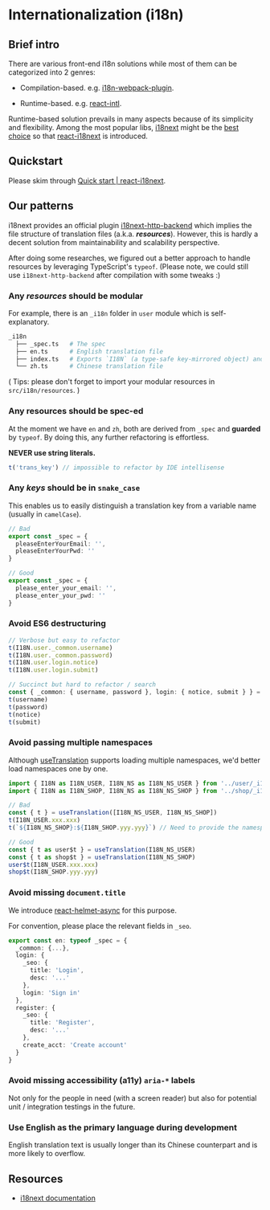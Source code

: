 # Internationalization (i18n)

## Brief intro

There are various front-end i18n solutions while most of them can be categorized into 2 genres:

* Compilation-based. e.g. [i18n-webpack-plugin](https://www.npmjs.com/package/i18n-webpack-plugin).

* Runtime-based. e.g. [react-intl](https://www.npmjs.com/package/react-intl).

Runtime-based solution prevails in many aspects because of its simplicity and flexibility. Among the most popular libs, [i18next](https://github.com/i18next/i18next) might be the [best choice](https://www.i18next.com/overview/comparison-to-others) so that [react-i18next](https://github.com/i18next/react-i18next) is introduced.

## Quickstart

Please skim through [Quick start | react-i18next](https://react.i18next.com/guides/quick-start).

## Our patterns

i18next provides an official plugin [i18next-http-backend](https://www.i18next.com/how-to/add-or-load-translations) which implies the file structure of translation files (a.k.a. ***resources***). However, this is hardly a decent solution from maintainability and scalability perspective.

After doing some researches, we figured out a better approach to handle resources by leveraging TypeScript's `typeof`. (Please note, we could still use `i18next-http-backend` after compilation with some tweaks :)

### Any *resources* should be modular

For example, there is an `_i18n` folder in `user` module which is self-explanatory.

```bash
_i18n
  ├── _spec.ts   # The spec
  ├── en.ts      # English translation file
  ├── index.ts   # Exports `I18N` (a type-safe key-mirrored object) and `I18N_NS` (namespace, a string)
  └── zh.ts      # Chinese translation file
```

( Tips: please don't forget to import your modular resources in `src/i18n/resources`. )

### Any resources should be spec-ed

At the moment we have `en` and `zh`, both are derived from `_spec` and **guarded** by `typeof`. By doing this, any further refactoring is effortless.

**NEVER use string literals.**

```ts
t('trans_key') // impossible to refactor by IDE intellisense
```

### Any *keys* should be in `snake_case`

This enables us to easily distinguish a translation key from a variable name (usually in `camelCase`).

```ts
// Bad
export const _spec = {
  pleaseEnterYourEmail: '',
  pleaseEnterYourPwd: ''
}

// Good
export const _spec = {
  please_enter_your_email: '',
  please_enter_your_pwd: ''
}
```

### Avoid ES6 destructuring

```ts
// Verbose but easy to refactor
t(I18N.user._common.username)
t(I18N.user._common.password)
t(I18N.user.login.notice)
t(I18N.user.login.submit)

// Succinct but hard to refactor / search
const { _common: { username, password }, login: { notice, submit } } = I18N.user
t(username)
t(password)
t(notice)
t(submit)
```

### Avoid passing multiple namespaces

Although [useTranslation](https://react.i18next.com/latest/usetranslation-hook#loading-namespaces) supports loading multiple namespaces, we'd better load namespaces one by one.

```ts
import { I18N as I18N_USER, I18N_NS as I18N_NS_USER } from '../user/_i18n'
import { I18N as I18N_SHOP, I18N_NS as I18N_NS_SHOP } from '../shop/_i18n'

// Bad
const { t } = useTranslation([I18N_NS_USER, I18N_NS_SHOP])
t(I18N_USER.xxx.xxx)
t(`${I18N_NS_SHOP}:${I18N_SHOP.yyy.yyy}`) // Need to provide the namespace prefix, sucks!

// Good
const { t as user$t } = useTranslation(I18N_NS_USER)
const { t as shop$t } = useTranslation(I18N_NS_SHOP)
user$t(I18N_USER.xxx.xxx)
shop$t(I18N_SHOP.yyy.yyy)
```

### Avoid missing `document.title`

We introduce [react-helmet-async](https://github.com/staylor/react-helmet-async) for this purpose.

For convention, please place the relevant fields in `_seo`.

```ts
export const en: typeof _spec = {
  _common: {...},
  login: {
    _seo: {
      title: 'Login',
      desc: '...'
    },
    login: 'Sign in'
  },
  register: {
    _seo: {
      title: 'Register',
      desc: '...'
    },
    create_acct: 'Create account'
  }
}
```

### Avoid missing accessibility (a11y) `aria-*` labels

Not only for the people in need (with a screen reader) but also for potential unit / integration testings in the future.

### Use English as the primary language during development

English translation text is usually longer than its Chinese counterpart and is more likely to overflow.

## Resources

* [i18next documentation](https://www.i18next.com/)
